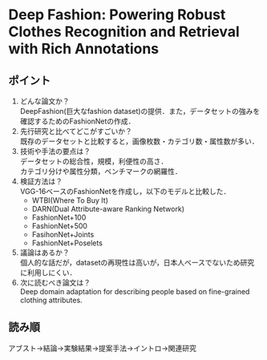 # Deep Fashion: Powering Robust Clothes Recognition  and Retrieval with Rich Annotations  
## ポイント  
1. どんな論文か？  
   DeepFashion(巨大なfashion dataset)の提供．また，データセットの強みを確認するためのFashionNetの作成．
2. 先行研究と比べてどこがすごいか？  
   既存のデータセットと比較すると，画像枚数・カテゴリ数・属性数が多い．
3. 技術や手法の要点は？  
   データセットの総合性，規模，利便性の高さ．  
   カテゴリ分けや属性分類，ベンチマークの網羅性．
4. 検証方法は？  
   VGG-16ベースのFashionNetを作成し，以下のモデルと比較した．  
   * WTBI(Where To Buy It)
   * DARN(Dual Attribute-aware Ranking Network)
   * FashionNet+100
   * FashionNet+500
   * FasihonNet+Joints
   * FashionNet+Poselets
5. 議論はあるか？  
   個人的な話だが，datasetの再現性は高いが，日本人ベースでないため研究に利用しにくい．
6. 次に読むべき論文は？  
   Deep domain adaptation for describing people based on fine-grained clothing attributes.
## 読み順  
アブスト→結論→実験結果→提案手法→イントロ→関連研究
